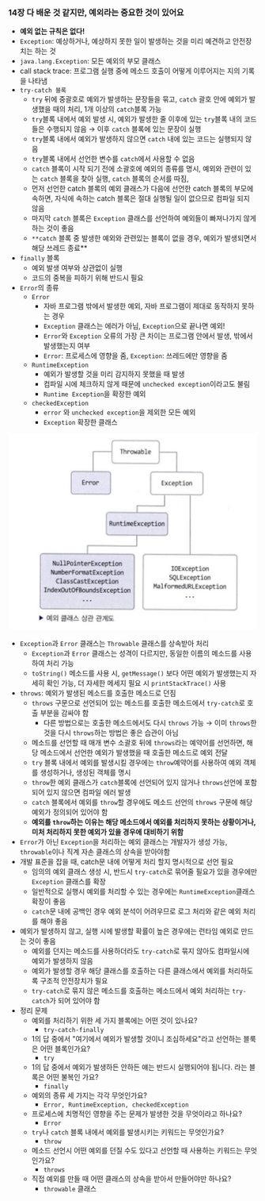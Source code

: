 ### 14장 다 배운 것 같지만, 예외라는 중요한 것이 있어요

- **예외 없는 규칙은 없다!**
- `Exception`: 예상하거나, 예상하지 못한 일이 발생하는 것을 미리 예견하고 안전장치는 하는 것
- `java.lang.Exception`: 모든 예외의 부모 클래스
- call stack trace: 프로그램 실행 중에 메소드 호출이 어떻게 이루어지는 지의 기록을 나타냄
- `try-catch 블록`
    - `try` 뒤에 중괄호로 예외가 발생하는 문장들을 묶고, `catch` 괄호 안에 예외가 발생했을 때의 처리, 1개 이상의 `catch`블록 가능
    - `try`블록 내에서 예외 발생 시, 예외가 발생한 줄 이후에 있는 `try`블록 내의 코드들은 수행되지 않음 → 이후 `catch` 블록에 있는 문장이 실행
    - `try`블록 내에서 예외가 발생하지 않으면 `catch` 내에 있는 코드는 실행되지 않음
    - `try`블록 내에서 선언한 변수를 `catch`에서 사용할 수 없음
    - `catch` 블록이 시작 되기 전에 소괄호에 예외의 종류를 명시, 예외와 관련이 있는 `catch` 블록을 찾아 실행, `catch` 블록의 순서를 따짐,
    - 먼저 선언한 catch 블록의 예외 클래스가 다음에 선언한 catch 블록의 부모에 속하면, 자식에 속하는 catch 블록은 절대 실행될 일이 없으므로 컴파일 되지 않음
    - 마지막 `catch` 블록은 `Exception` 클래스를 선언하여 예외들이 빠져나가지 않게 하는 것이 좋음
    - `**catch` 블록 중 발생한 예외와 관련있는 블록이 없을 경우, 예외가 발생되면서 해당 쓰레드 종료**
- `finally` 블록
    - 예외 발생 여부와 상관없이 실행
    - 코드의 중복을 피하기 위해 반드시 필요
- `Error`의 종류
    - `Error`
        - 자바 프로그램 밖에서 발생한 예외, 자바 프로그램이 제대로 동작하지 못하는 경우
        - `Exception` 클래스는 에러가 아님, `Exception`으로 끝나면 예외!
        - `Error`와 `Exception` 오류의 가장 큰 차이는 프로그램 안에서 발생,  밖에서 발생했는지 여부
        - `Error`: 프로세스에 영향을 줌, `Exception`: 쓰레드에만 영향을 줌
    - `RuntimeException`
        - 예외가 발생할 것을 미리 감지하지 못했을 때 발생
        - 컴파일 시에 체크하지 않게 때문에 `unchecked exception`이라고도 불림
        - `Runtime Exception`을 확장한 예외
    - `checkedException`
        - `error` 와 `unchecked exception`을 제외한 모든 예외
        - `Exception` 확장한 클래스

![Untitled](../images/14_img_01.png)

- `Exception`과 `Error` 클래스는 `Throwable` 클래스를 상속받아 처리
    - `Exception`과 `Error` 클래스는 성격이 다르지만, 동일한 이름의 메소드를 사용하여 처리 가능
    - `toString()` 메소드를 사용 시, `getMessage()` 보다 어떤 예외가 발생했는지 자세히 확인 가능, 더 자세한 메세지 필요 시 `printStackTrace()` 사용
- `throws`: 예외가 발생된 메소드를 호출한 메소드로 던짐
    - `throws` 구문으로 선언되어 있는 메소드를 호출한 메소드에서 `try-catch`로 호출 부분을 감싸야 함
        - 다른 방법으로는 호출한 메소드에서도 다시 `throws` 가능 → 이미 `throws`한 것을 다시 `throws`하는 방법은 좋은 습관이 아님
    - 메소드를 선언할 때 매개 변수 소괄호 뒤에 `throws`라는 예약어를 선언하면, 해당 메소드에서 선언한 예외가 발생했을 때 호출한 메소드로 예외 전달
    - `try` 블록 내에서 예외를 발생시킬 경우에는 `throw`예약어를 사용하여 예외 객체를 생성하거나, 생성된 객체를 명시
    - `throw`한 예외 클래스가 `catch`블록에 선언되어 있지 않거나 `throws`선언에 포함되어 있지 않으면 컴파일 에러 발생
    - `catch` 블록에서 예외를 `throw`할 경우에도 메소드 선언의 `throws` 구문에 해당 예외가 정의되어 있어야 함
    - **예외를 `throw`하는 이유는 해당 메소드에서 예외를 처리하지 못하는 상황이거나, 미처 처리하지 못한 예외가 있을 경우에 대비하기 위함**
- `Error`가 아닌 `Exception`을 처리하는 예외 클래스는 개발자가 생성 가능, `throwable`이나 직계 자손 클래스의 상속을 받아야함
- 개발 표준을 잡을 때, catch문 내에 어떻게 처리 할지 명시적으로 선언 필요
    - 임의의 예외 클래스 생성 시, 반드시 `try-catch`로 묶어줄 필요가 있을 경우에만 `Exception` 클래스를 확장
    - 일반적으로 실행시 예외를 처리할 수 있는 경우에는 `RuntimeException`클래스 확장이 좋음
    - `catch`문 내에 공백인 경우 예외 분석이 어려우므로 로그 처리와 같은 예외 처리를 해야 좋음
- 예외가 발생하지 않고, 실행 시에 발생할 확률이 높은 경우에는 런타임 예외로 만드는 것이 좋음
    - 예외를 던지는 메소드를 사용하더라도 `try-catch`로 묶지 않아도 컴파일시에 예외가 발생하지 않음
    - 예외가 발생할 경우 해당 클래스를 호출하는 다른 클래스에서 예외를 처리하도록 구조적 안전장치가 필요
    - `try-catch`로 묶지 않은 메소드를 호출하는 메소드에서 예외 처리하는 `try-catch`가 되어 있어야 함
- 정리 문제
    - 예외를 처리하기 위한 세 가지 블록에는 어떤 것이 있나요?
        - `try-catch-finally`
    - 1의 답 중에서 "여기에서 예외가 발생할 것이니 조심하세요"라고 선언하는 블룩은 어떤 블록인가요?
        - `try`
    - 1의 답 중에서 예외가 발생하든 안하든 얘는 반드시 실행되어야 됩니다. 라는 블록은 어떤 불복인 가요?
        - `finally`
    - 예외의 종류 세 가지는 각각 무엇인가요?
        - `Error, RuntimeException, checkedException`
    - 프로세스에 치명적인 영향을 주는 문제가 발생한 것을 무엇이라고 하나요?
        - `Error`
    - `try`나 `catch` 블록 내에서 예외를 발생시키는 키워드는 무엇인가요?
        - `throw`
    - 메소드 선언시 어떤 예외를 던질 수도 있다고 선언할 때 사용하는 키워드는 무엇인가요?
        - `throws`
    - 직접 예외를 만들 때 어떤 클래스의 상속을 받아서 만들어야만 하나요?
        - `throwable` 클래스